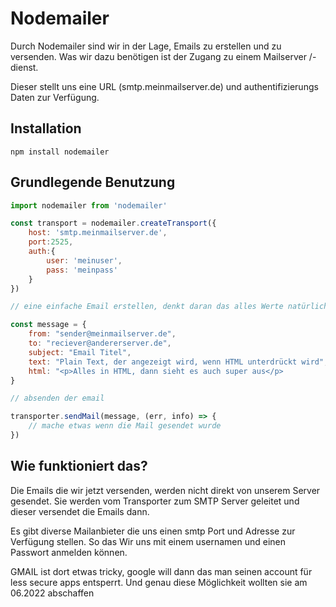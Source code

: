 # Nodemailer
Durch Nodemailer sind wir in der Lage, Emails zu erstellen und zu versenden. 
Was wir dazu benötigen ist der Zugang zu einem Mailserver /-dienst.

Dieser stellt uns eine URL (smtp.meinmailserver.de) und authentifizierungs Daten zur Verfügung.

## Installation
``npm install nodemailer`` 

## Grundlegende Benutzung
```javascript
import nodemailer from 'nodemailer'

const transport = nodemailer.createTransport({
    host: 'smtp.meinmailserver.de',
    port:2525,
    auth:{
        user: 'meinuser',
        pass: 'meinpass'
    }
})

// eine einfache Email erstellen, denkt daran das alles Werte natürlich auch mit variabeln gefüllt werden können

const message = {
    from: "sender@meinmailserver.de",
    to: "reciever@andererserver.de",
    subject: "Email Titel",
    text: "Plain Text, der angezeigt wird, wenn HTML unterdrückt wird",
    html: "<p>Alles in HTML, dann sieht es auch super aus</p>
}

// absenden der email

transporter.sendMail(message, (err, info) => {
    // mache etwas wenn die Mail gesendet wurde
})

```

## Wie funktioniert das?
Die Emails die wir jetzt versenden, werden nicht direkt von unserem Server gesendet. Sie werden vom Transporter zum SMTP Server geleitet und dieser versendet die Emails dann.

Es gibt diverse Mailanbieter die uns einen smtp Port und Adresse zur Verfügung stellen. So das Wir uns mit einem usernamen und einen Passwort anmelden können.

GMAIL ist dort etwas tricky, google will dann das man seinen account für less secure apps entsperrt. Und genau diese Möglichkeit wollten sie am 06.2022 abschaffen